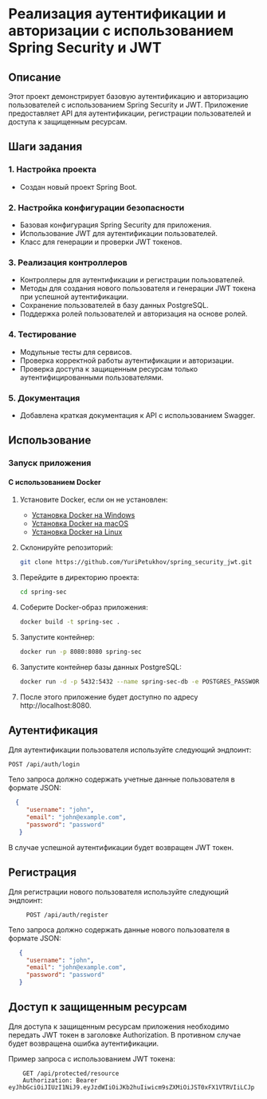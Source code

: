# Реализация аутентификации и авторизации с использованием Spring Security и JWT

## Описание

Этот проект демонстрирует базовую аутентификацию и авторизацию пользователей с использованием Spring Security и JWT. 
Приложение предоставляет API для аутентификации, регистрации пользователей и доступа к защищенным ресурсам.

## Шаги задания

### 1. Настройка проекта

- Создан новый проект Spring Boot.

### 2. Настройка конфигурации безопасности

- Базовая конфигурация Spring Security для приложения.
- Использование JWT для аутентификации пользователей.
- Класс для генерации и проверки JWT токенов.

### 3. Реализация контроллеров

- Контроллеры для аутентификации и регистрации пользователей.
- Методы для создания нового пользователя и генерации JWT токена при успешной аутентификации.
- Сохранение пользователей в базу данных PostgreSQL.
- Поддержка ролей пользователей и авторизация на основе ролей.

### 4. Тестирование

- Модульные тесты для сервисов.
- Проверка корректной работы аутентификации и авторизации.
- Проверка доступа к защищенным ресурсам только аутентифицированными пользователями.

### 5. Документация

- Добавлена краткая документация к API с использованием Swagger.

## Использование

### Запуск приложения

#### С использованием Docker

1. Установите Docker, если он не установлен:

    - [Установка Docker на Windows](https://docs.docker.com/desktop/install/windows-install/)
    - [Установка Docker на macOS](https://docs.docker.com/desktop/install/mac-install/)
    - [Установка Docker на Linux](https://docs.docker.com/desktop/install/linux-install/)

2. Склонируйте репозиторий:

   ```bash
   git clone https://github.com/YuriPetukhov/spring_security_jwt.git
   ```
3. Перейдите в директорию проекта:
   ```bash
   cd spring-sec
   ```
4. Соберите Docker-образ приложения:
   ```bash
   docker build -t spring-sec .
   ```
5. Запустите контейнер:
   ```bash
   docker run -p 8080:8080 spring-sec
   ```
6. Запустите контейнер базы данных PostgreSQL:
   ```bash
   docker run -d -p 5432:5432 --name spring-sec-db -e POSTGRES_PASSWORD=your_password postgres
   ```
7. После этого приложение будет доступно по адресу http://localhost:8080.

## Аутентификация
Для аутентификации пользователя используйте следующий эндпоинт:

   ```bash
   POST /api/auth/login
   ```
Тело запроса должно содержать учетные данные пользователя в формате JSON:
   ```json
     {
        "username": "john",
        "email": "john@example.com",
        "password": "password"
      }
   ```

В случае успешной аутентификации будет возвращен JWT токен.

## Регистрация

Для регистрации нового пользователя используйте следующий эндпоинт:
   ```arduino
        POST /api/auth/register
   ```
Тело запроса должно содержать данные нового пользователя в формате JSON:
   ```json
      {
        "username": "john",
        "email": "john@example.com",
        "password": "password"
      }
   ```
## Доступ к защищенным ресурсам

Для доступа к защищенным ресурсам приложения необходимо передать JWT токен в заголовке Authorization. В противном случае будет возвращена ошибка аутентификации.

Пример запроса с использованием JWT токена:
   ```vbnet
       GET /api/protected/resource
       Authorization: Bearer eyJhbGciOiJIUzI1NiJ9.eyJzdWIiOiJKb2huIiwicm9sZXMiOiJST0xFX1VTRVIiLCJp
   ```